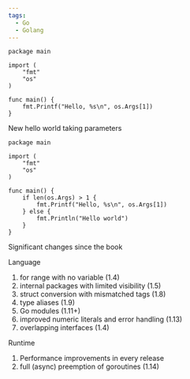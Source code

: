 ```yaml
---
tags:
  - Go
  - Golang
---
```

``` 
package main

import (
	"fmt"
	"os"
)

func main() {
	fmt.Printf("Hello, %s\n", os.Args[1])
}
```

New hello world taking parameters

```
package main

import (
	"fmt"
	"os"
)

func main() {
	if len(os.Args) > 1 {
		fmt.Printf("Hello, %s\n", os.Args[1])
	} else {
		fmt.Println("Hello world")
	}
}
```

Significant changes since the book

Language
1. for range with no variable (1.4)
2. internal packages with limited visibility (1.5)
3. struct conversion with mismatched tags (1.8)
4. type aliases (1.9)
5. Go modules (1.11+)
6. improved numeric literals and error handling (1.13)
7. overlapping interfaces (1.4)

Runtime
1. Performance improvements in every release
2. full (async) preemption of goroutines (1.14)

